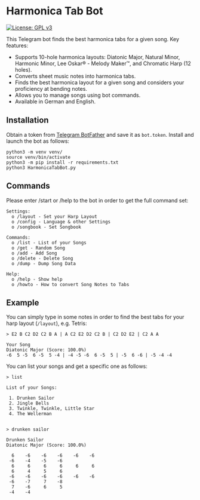 # Harmonica Tab Bot
[![License: GPL v3](https://img.shields.io/badge/License-GPLv3-blue.svg)](https://www.gnu.org/licenses/gpl-3.0)

This Telegram bot finds the best harmonica tabs for a given song. Key features:

- Supports 10-hole harmonica layouts: Diatonic Major, Natural Minor, Harmonic Minor, Lee Oskar® - Melody Maker™, and Chromatic Harp (12 holes).
- Converts sheet music notes into harmonica tabs.
- Finds the best harmonica layout for a given song and considers your proficiency at bending notes.
- Allows you to manage songs using bot commands.
- Available in German and English.

## Installation

Obtain a token from [Telegram BotFather](https://core.telegram.org/bots/tutorial) and save it as `bot.token`. 
Install and launch the bot as follows:

```
python3 -m venv venv/
source venv/bin/activate
python3 -m pip install -r requirements.txt
python3 HarmonicaTabBot.py
```

## Commands

Please enter /start or /help to the bot in order to get the full command set:

```
Settings:
  o /layout - Set your Harp Layout
  o /config - Language & other Settings
  o /songbook - Set Songbook

Commands:
  o /list - List of your Songs
  o /get - Random Song
  o /add - Add Song
  o /delete - Delete Song
  o /dump - Dump Song Data

Help:
  o /help - Show help
  o /howto - How to convert Song Notes to Tabs
```

## Example

You can simply type in some notes in order to find the best tabs for your harp layout (`/layout`), e.g. Tetris:

```
> E2 B C2 D2 C2 B A | A C2 E2 D2 C2 B | C2 D2 E2 | C2 A A

Your Song
Diatonic Major (Score: 100.0%)
-6  5 -5  6 -5  5 -4 | -4 -5 -6  6 -5  5 | -5  6 -6 | -5 -4 -4
```

You can list your songs and get a specific one as follows:

```
> list

List of your Songs:

 1. Drunken Sailor
 2. Jingle Bells
 3. Twinkle, Twinkle, Little Star
 4. The Wellerman


> drunken sailor

Drunken Sailor
Diatonic Major (Score: 100.0%)

  6    -6    -6    -6    -6    -6  
 -6    -4    -5    -6  
  6     6     6     6     6     6  
  6     4     5     6  
 -6    -6    -6    -6    -6    -6  
 -6    -7     7    -8  
  7    -6     6     5  
 -4    -4
```